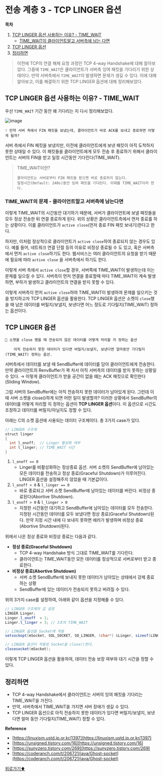 # 전송 계층 3 - TCP LINGER 옵션

**목차**

1. [TCP LINGER 옵션 사용하는 이유? - TIME\_WAIT](linger.md#tcp-linger-옵션-사용하는-이유?---time\_wait)
   * [TIME\_WAIT이 클라이언트말고 서버측에 남는 다면](linger.md#time\_wait이-클라이언트말고-서버측에-남는-다면)
2. [TCP LINGER 옵션](linger.md#tcp-linger-옵션)
3. [정리하면](linger.md#정리하면)

> 이전에 TCP의 연결 해제 요청 과정인 TCP 4-way Handshake에 대해 알아보았다. 그중에 `TIME_WAIT`은 클라이언트가 서버측 잉여 패킷을 기다리기 위한 상태이다. 만약 서버측에서 `TIME_WAIT`이 발생하면 문제가 생길 수 있다. 이에 대해 알아보고, 이를 해결하기 위한 TCP LINGER 옵션에 대해 정리해보았다.

## TCP LINGER 옵션 사용하는 이유? - TIME\_WAIT

우선 `TIME_WAIT` 기간 동안 왜 기다리는 지 다시 정리해보았다.

![image](https://user-images.githubusercontent.com/77563814/188499613-aace553f-096f-4d61-9f0a-5de53f3a8a0d.png)

```
❔ 만약 서버 측에서 FIN 패킷을 보냈는데, 클라이언트가 바로 ACK를 보내고 종료하면 어떻게 될까?
```

서버 측에서 FIN 패킷을 보냈지만, 이전에 클라이언트에게 보낸 패킷이 아직 도착하지 못한 상태일 수 있다. 이 패킷들을 클라이언트에게 모두 전송 후 종료하기 위해서 클라이언트는 서버의 FIN을 받고 일정 시간동안 기다린다(TIME\_WAIT).

> TIME\_WAIT이란?
>
> ```
> 클라이언트는 서버로부터 FIN 패킷을 받으면 바로 종료하지 않는다. 
> 일정시간(Default: 240s)동안 잉여 패킷을 기다린다. 이때를 TIME_WAIT이라 한다.
> ```

### TIME\_WAIT의 문제 - 클라이언트말고 서버측에 남는다면

이렇게 TIME\_WAIT의 시간동안 대기하기 때문에, 서버가 클라이언트에 보낼 패킷들을 모두 정상 전송한 뒤 연결 종료하게 된다. 위의 상황은 클라이언트측에서 먼저 종료를 하는 상황이다. 이를 클라이언트가 `active close`(먼저 종료 FIN 패킷 보내기)한다고 한다.

하지만, 이처럼 정상적으로 클라이언트가 `active close`하여 종료되지 않는 경우도 있다. 예를 들어, 네트워크 연결 단절 등의 이유로 비정상 종료될 수 도 있고, 혹은 서버측에서 먼저 `active close`하기도 한다. 웹서비스는 여러 클라이언트의 요청을 받기 때문에 필요에 따라 `active close` 을 서버측에서 하기도 한다.

이렇게 서버 측에서 `active close`할 경우, 서버쪽에 TIME\_WAIT이 발생하는데 이는 문제를 일으킬 수 있다. 서버측이 먼저 연결을 종료할때 마다 TIME\_WAIT이 계속 발생하면, 부하가 발생하고 클라이언트의 연결을 받지 못할 수 있다.

이렇게 서버측이 먼저 `active close`하여 TIME\_WAIT이 발생하여 문제를 일으키는 것을 방지하고자 TCP LINGER 옵션을 활용한다. TCP LINGER 옵션은 소켓이 `close`했을 때 남은 데이터를 버릴지/보낼지, 보낸다면 어느 정도로 기다릴지(TIME\_WAIT) 정하는 옵션이다.

## TCP LINGER 옵션

```
🌟 소켓을 close 했을 때 전송되지 않은 데이터를 어떻게 처리할 지 정하는 옵션

    아직 전송하지 못한 데이터가 있다면 버릴지/보낼지, 보낸다면 얼마동안 기다릴지(TIME_WAIT) 정하는 옵션.
```

서버측에서 데이터를 보낼 때 SendBuffer에 데이터를 담아 클라이언트에게 전송한다. 만약 클라이언트의 RenvBuffer가 꽉 차서 아직 서버측의 데이터를 받지 못하는 상황일 수 있다. → 이렇게 클라이언트가 받을 공간이 없을 떄는 ACK 패킷으로 확인한다(Sliding Window).

그럼 서버의 SendBuffer에는 아직 전송하지 못한 데이터가 남아있게 된다. 그런데 이때 서버 소켓을 close()하게 되면 어떤 일이 발생할까? 이러한 상황에서 SendBuffer의 데이터를 어떻게 처리할 지 정하는 옵션이 **TCP LINGER 옵션**이다. 이 옵션으로 시간도 조정하고 데이터를 버릴지/아닐지도 정할 수 있다.

아래는 C의 소켓 옵션에 사용되는 데이터 구조체이다. 총 3가지 case가 있다.

```java
// LINGER 구조체
struct linger
{
  int l_onoff;  // Linger 활성화 여부
  int l_linger; // TIME_WAIT 시간
}
```

1. `l_onoff == 0`
   * Linger를 비활성화하는 정상종료 옵션. 서버 소켓의 SendBuffer에 남아있는 모든 데이터를 전송하고 정상 종료(Graceful Shutdown)가 이루어진다. LINGER 옵션을 설정해주지 않았을 때 기본값이다.
2. `l_onoff > 0` & `l_linger == 0`
   * 바로 종료되고 서버 소켓 SendBuffer에 남아있는 데이터를 버린다. 비정상 종료된다(Abortive Shutdown).
3. `l_onoff > 0` & `l_linger > 0`
   * 지정한 시간동안 대기하고 SendBuffer에 남아있는 데이터를 모두 전송한다. 지정된 시간동안 데이터를 모두 보냈다면 정상 종료(Graceful Shutdown)된다. 만약 지정 시간 내에 다 보내지 못하면 에러가 발생하며 비정상 종료(Abortive Shutdown)된다.

위에서 나온 정상 종료와 비정상 종료는 다음과 같다.

* **정상 종료(Graceful Shutdown)**
  * TCP 4-way Handshake 방식 그대로 TIME\_WAIT를 기다린다.
  * 클라이언트는 TIME\_WAIT동안 모든 데이터를 정상적으로 서버로부터 받고 종료한다.
* **비정상 종료(Abortive Shutdown)**
  * 서버 소켓 SendBuffer에 보내지 못한 데이터가 남아있는 상태에서 강제 종료하는 상황
  * SendBuffer에 있는 데이터가 전송되지 못하고 버려질 수 있다.

위의 3가지 case를 설정하여, 아래와 같이 옵션을 지정해줄 수 있다.

```java
// LINGER 구조체의 값 설정  
LINGER Linger;
Linger.l_onoff	= 1;
Linger.l_linger = 3; // 3초의 TIME_WAIT

// LINGER 옵션을 Socket에 적용  
setsockopt(mSocket, SOL_SOCKET, SO_LINGER, (char*) &Linger, sizeof(LINGER));   

// LINGER 옵션이 적용된 Socket을 close()한다.  
closesocket(mSocket);
```

이렇게 TCP LINGER 옵션을 활용하여, 데이터 전송 보장 여부와 대기 시간을 정할 수 있다.

## 정리하면

* TCP 4-way Handshake에서 클라이언트는 서버의 잉여 패킷을 기다리는 TIME\_WAIT을 가진다.
* 만약, 서버측에서 TIME\_WAIT을 가지면 서버 장애가 생길 수 있다.
* TCP LINGER 옵션으로 아직 전송하지 못한 데이터가 있다면 버릴지/보낼지, 보낸다면 얼마 동안 기다릴지(TIME\_WAIT) 정할 수 있다.

**Reference**

* [https://linuxism.ustd.ip.or.kr/1397](https://linuxism.ustd.ip.or.kr/1397)
* [https://unsigned.tistory.com/16](https://unsigned.tistory.com/16)
* [https://sunyzero.tistory.com/269](https://sunyzero.tistory.com/269)
* [https://coderanch.com/t/206721/java/Ghost-socket](https://coderanch.com/t/206721/java/Ghost-socket)

[위로가기⬆](linger.md#4-tcp-linger-옵션)
